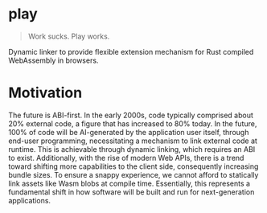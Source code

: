 # play
> Work sucks. Play works.

Dynamic linker to provide flexible extension mechanism for Rust compiled WebAssembly in browsers.

# Motivation

The future is ABI-first. In the early 2000s, code typically comprised about 20% external code, a figure that has increased to 80% today. In the future, 100% of code will be AI-generated by the application user itself, through end-user programming, necessitating a mechanism to link external code at runtime. This is achievable through dynamic linking, which requires an ABI to exist. Additionally, with the rise of modern Web APIs, there is a trend toward shifting more capabilities to the client side, consequently increasing bundle sizes. To ensure a snappy experience, we cannot afford to statically link assets like Wasm blobs at compile time. Essentially, this represents a fundamental shift in how software will be built and run for next-generation applications.
